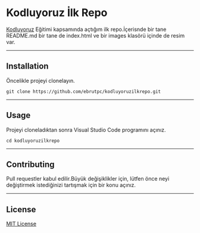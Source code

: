 #  Kodluyoruz İlk Repo
[Kodluyoruz](https://www.kodluyoruz.org/) Eğitimi kapsamında açtığım ilk repo.İçerisnde bir tane README.md bir tane de index.html ve bir images klasörü içinde de resim var.

---

## Installation 
Öncelikle projeyi clonelayın.

`git clone https://github.com/ebrutpc/kodluyoruzilkrepo.git `

---

## Usage 
Projeyi cloneladıktan sonra Visual Studio Code programını açınız.

`cd kodluyoruzilkrepo`


---


## Contributing 
Pull requestler kabul edilir.Büyük değişiklikler için, lütfen önce neyi değiştirmek istediğinizi tartışmak için bir konu açınız.

---
 ## License 

[MIT License](https://github.com/ebrutpc/kodluyoruzilkrepo/blob/main/LICENSE)